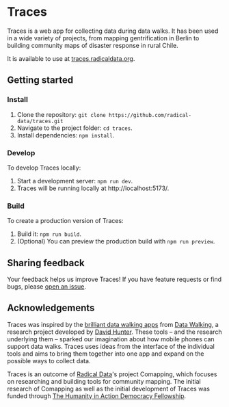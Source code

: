 # Traces

Traces is a web app for collecting data during data walks. It has been used in a wide variety of projects, from mapping gentrification in Berlin to building community maps of disaster response in rural Chile.

It is available to use at [traces.radicaldata.org](https://traces.radicaldata.org).

## Getting started

### Install

1. Clone the repository: `git clone https://github.com/radical-data/traces.git`
1. Navigate to the project folder: `cd traces`.
1. Install dependencies: `npm install`.

### Develop

To develop Traces locally:

1. Start a development server: `npm run dev`.
1. Traces will be running locally at http://localhost:5173/.

### Build

To create a production version of Traces:

1. Build it: `npm run build`.
1. (Optional) You can preview the production build with `npm run preview`.

## Sharing feedback

Your feedback helps us improve Traces! If you have feature requests or find bugs, please [open an issue](https://github.com/radical-data/traces/issues/new).

## Acknowledgements

Traces was inspired by the [brilliant data walking apps](https://datawalking.com/apps.html) from [Data Walking](https://datawalking.com/), a research project developed by [David Hunter](http://davidhunterdesign.com/). These tools – and the research underlying them – sparked our imagination about how mobile phones can support data walks. Traces uses ideas from the interface of the individual tools and aims to bring them together into one app and expand on the possible ways to collect data.

Traces is an outcome of [Radical Data](https://radicaldata.org)'s project Comapping, which focuses on researching and building tools for community mapping. The initial research of Comapping as well as the initial development of Traces was funded through [The Humanity in Action Democracy Fellowship](https://humanityinaction.org/democracyfellowship/).
